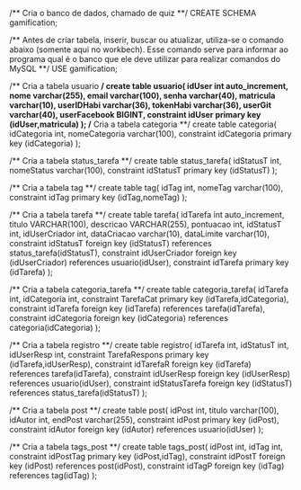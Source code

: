 /** Cria o banco de dados, chamado de quiz **/
CREATE SCHEMA gamification;

/** Antes de criar tabela, inserir, buscar ou atualizar, utiliza-se o comando abaixo (somente aqui no workbech). Esse comando serve para informar ao programa qual é o banco
que ele deve utilizar para realizar comandos do MySQL **/
USE gamification;

/** Cria a tabela usuario **/
create table usuario(
		idUser int auto_increment,
		nome varchar(255),
		email varchar(100),
		senha varchar(40),
		matricula varchar(10),
		userIDHabi varchar(36),
		tokenHabi varchar(36),
		userGit varchar(40),
		userFacebook BIGINT,
    constraint idUser primary key (idUser,matricula)
);
/** Cria a tabela categoria **/
create table categoria(
	idCategoria int,
	nomeCategoria varchar(100),
	constraint idCategoria primary key (idCategoria)
);

/** Cria a tabela status_tarefa **/
create table status_tarefa(
	idStatusT int,
	nomeStatus varchar(100),
    constraint idStatusT primary key (idStatusT)
);

/** Cria a tabela tag **/
create table tag(
	idTag int,
	nomeTag varchar(100),
    constraint idTag primary key (idTag,nomeTag)
);


/** Cria a tabela tarefa **/
create table tarefa(
	idTarefa int auto_increment,
	titulo VARCHAR(100),
	descricao VARCHAR(255),
	pontuacao int,
	idStatusT int,
	idUserCriador int,
	dataCriacao varchar(10),
	dataLimite varchar(10),
	constraint idStatusT foreign key (idStatusT) references status_tarefa(idStatusT),
	constraint idUserCriador foreign key (idUserCriador) references usuario(idUser),
    constraint idTarefa primary key (idTarefa)
);


/** Cria a tabela categoria_tarefa **/
create table categoria_tarefa(
	idTarefa int,
	idCategoria int,
	constraint TarefaCat primary key (idTarefa,idCategoria),
	constraint idTarefa foreign key (idTarefa) references tarefa(idTarefa),
	constraint idCategoria foreign key (idCategoria) references categoria(idCategoria)
);

/** Cria a tabela registro **/
create table registro(
	idTarefa int,
  idStatusT int,
	idUserResp int,
  constraint TarefaRespons primary key (idTarefa,idUserResp),
	constraint idTarefaR foreign key (idTarefa) references tarefa(idTarefa),
	constraint idUserResp foreign key (idUserResp) references usuario(idUser),
	constraint idStatusTarefa foreign key (idStatusT) references status_tarefa(idStatusT)
);

/** Cria a tabela post **/
create table post(
	idPost int,
    titulo varchar(100),
    idAutor int,
    endPost varchar(255),
    constraint idPost primary key (idPost),
    constraint idAutor foreign key (idAutor) references usuario(idUser)
);

/** Cria a tabela tags_post **/
create table tags_post(
	idPost int,
	idTag int,
    constraint idPostTag primary key (idPost,idTag),
	constraint idPostT foreign key (idPost) references post(idPost),
	constraint idTagP foreign key (idTag) references tag(idTag)
);
